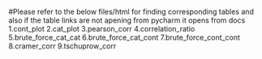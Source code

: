 #Please refer to the below files/html for finding corresponding tables and also if the table links are not apening from pycharm it opens from docs
1.cont_plot
2.cat_plot
3.pearson_corr
4.correlation_ratio
5.brute_force_cat_cat
6.brute_force_cat_cont
7.brute_force_cont_cont
8.cramer_corr
9.tschuprow_corr

